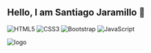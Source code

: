 ## Hello, I am Santiago Jaramillo :wolf:

![HTML5](https://img.shields.io/badge/html5-%23E34F26.svg?style=for-the-badge&logo=html5&logoColor=white)
![CSS3](https://img.shields.io/badge/css3-%231572B6.svg?style=for-the-badge&logo=css3&logoColor=white)
![Bootstrap](https://img.shields.io/badge/bootstrap-%23563D7C.svg?style=for-the-badge&logo=bootstrap&logoColor=white)
![JavaScript](https://img.shields.io/badge/javascript-%23323330.svg?style=for-the-badge&logo=javascript&logoColor=%23F7DF1E)

![logo](https://firebasestorage.googleapis.com/v0/b/proyecto1-sj.appspot.com/o/Fotor_AI%20(1).png?alt=media&token=c5357bd7-6000-4483-ae6e-0bbc91d6e274)
